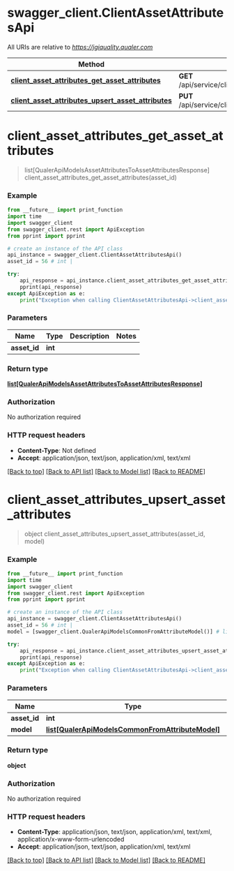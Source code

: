 # swagger_client.ClientAssetAttributesApi

All URIs are relative to *https://jgiquality.qualer.com*

Method | HTTP request | Description
------------- | ------------- | -------------
[**client_asset_attributes_get_asset_attributes**](ClientAssetAttributesApi.md#client_asset_attributes_get_asset_attributes) | **GET** /api/service/clients/assets/{assetId}/attributes | 
[**client_asset_attributes_upsert_asset_attributes**](ClientAssetAttributesApi.md#client_asset_attributes_upsert_asset_attributes) | **PUT** /api/service/clients/assets/{assetId}/attributes | 


# **client_asset_attributes_get_asset_attributes**
> list[QualerApiModelsAssetAttributesToAssetAttributesResponse] client_asset_attributes_get_asset_attributes(asset_id)



### Example
```python
from __future__ import print_function
import time
import swagger_client
from swagger_client.rest import ApiException
from pprint import pprint

# create an instance of the API class
api_instance = swagger_client.ClientAssetAttributesApi()
asset_id = 56 # int | 

try:
    api_response = api_instance.client_asset_attributes_get_asset_attributes(asset_id)
    pprint(api_response)
except ApiException as e:
    print("Exception when calling ClientAssetAttributesApi->client_asset_attributes_get_asset_attributes: %s\n" % e)
```

### Parameters

Name | Type | Description  | Notes
------------- | ------------- | ------------- | -------------
 **asset_id** | **int**|  | 

### Return type

[**list[QualerApiModelsAssetAttributesToAssetAttributesResponse]**](QualerApiModelsAssetAttributesToAssetAttributesResponse.md)

### Authorization

No authorization required

### HTTP request headers

 - **Content-Type**: Not defined
 - **Accept**: application/json, text/json, application/xml, text/xml

[[Back to top]](#) [[Back to API list]](../README.md#documentation-for-api-endpoints) [[Back to Model list]](../README.md#documentation-for-models) [[Back to README]](../README.md)

# **client_asset_attributes_upsert_asset_attributes**
> object client_asset_attributes_upsert_asset_attributes(asset_id, model)



### Example
```python
from __future__ import print_function
import time
import swagger_client
from swagger_client.rest import ApiException
from pprint import pprint

# create an instance of the API class
api_instance = swagger_client.ClientAssetAttributesApi()
asset_id = 56 # int | 
model = [swagger_client.QualerApiModelsCommonFromAttributeModel()] # list[QualerApiModelsCommonFromAttributeModel] | 

try:
    api_response = api_instance.client_asset_attributes_upsert_asset_attributes(asset_id, model)
    pprint(api_response)
except ApiException as e:
    print("Exception when calling ClientAssetAttributesApi->client_asset_attributes_upsert_asset_attributes: %s\n" % e)
```

### Parameters

Name | Type | Description  | Notes
------------- | ------------- | ------------- | -------------
 **asset_id** | **int**|  | 
 **model** | [**list[QualerApiModelsCommonFromAttributeModel]**](QualerApiModelsCommonFromAttributeModel.md)|  | 

### Return type

**object**

### Authorization

No authorization required

### HTTP request headers

 - **Content-Type**: application/json, text/json, application/xml, text/xml, application/x-www-form-urlencoded
 - **Accept**: application/json, text/json, application/xml, text/xml

[[Back to top]](#) [[Back to API list]](../README.md#documentation-for-api-endpoints) [[Back to Model list]](../README.md#documentation-for-models) [[Back to README]](../README.md)

